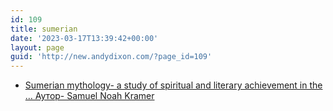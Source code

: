 ```yaml
---
id: 109
title: sumerian
date: '2023-03-17T13:39:42+00:00'
layout: page
guid: 'http://new.andydixon.com/?page_id=109'
---
```


- [Sumerian mythology- a study of spiritual and literary achievement in the … Аутор- Samuel Noah Kramer](https://occult.g8x2.ldn.idrivee2-23.com/sumerian/Sumerian%20mythology-%20a%20study%20of%20spiritual%20and%20literary%20achievement%20in%20the%20...%20%D0%90%D1%83%D1%82%D0%BE%D1%80-%20Samuel%20Noah%20Kramer.pdf)
